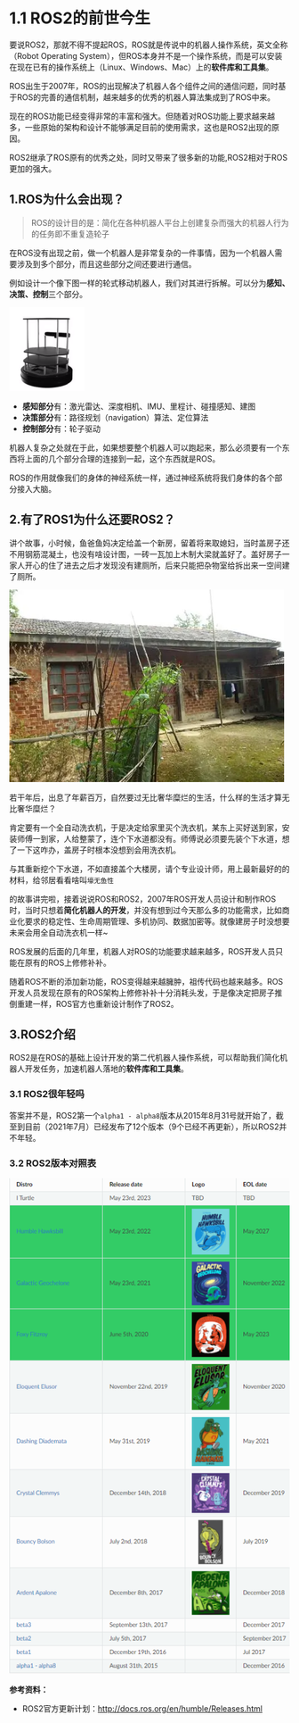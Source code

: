 # 1.1 ROS2的前世今生

要说ROS2，那就不得不提起ROS，ROS就是传说中的机器人操作系统，英文全称（Robot Operating System），但ROS本身并不是一个操作系统，而是可以安装在现在已有的操作系统上（Linux、Windows、Mac）上的**软件库和工具集**。

ROS出生于2007年，ROS的出现解决了机器人各个组件之间的通信问题，同时基于ROS的完善的通信机制，越来越多的优秀的机器人算法集成到了ROS中来。

现在的ROS功能已经变得非常的丰富和强大。但随着对ROS功能上要求越来越多，一些原始的架构和设计不能够满足目前的使用需求，这也是ROS2出现的原因。

ROS2继承了ROS原有的优秀之处，同时又带来了很多新的功能,ROS2相对于ROS更加的强大。


## 1.ROS为什么会出现？

> ROS的设计目的是：简化在各种机器人平台上创建复杂而强大的机器人行为的任务即不重复造轮子



在ROS没有出现之前，做一个机器人是非常复杂的一件事情，因为一个机器人需要涉及到多个部分，而且这些部分之间还要进行通信。

例如设计一个像下图一样的轮式移动机器人，我们对其进行拆解。可以分为**感知、决策、控制**三个部分。

![image-20210717150453689](1.ROS2前世今生/imgs/image-20210717150453689.png)


- **感知部分**有：激光雷达、深度相机、IMU、里程计、碰撞感知、建图
- **决策部分**有：路径规划（navigation）算法、定位算法
- **控制部分**有：轮子驱动


机器人复杂之处就在于此，如果想要整个机器人可以跑起来，那么必须要有一个东西将上面的几个部分合理的连接到一起，这个东西就是ROS。

ROS的作用就像我们的身体的神经系统一样，通过神经系统将我们身体的各个部分接入大脑。



## 2.有了ROS1为什么还要ROS2？

讲个故事，小时候，鱼爸鱼妈决定给盖一个新房，留着将来取媳妇，当时盖房子还不用钢筋混凝土，也没有啥设计图，一砖一瓦加上木制大梁就盖好了。盖好房子一家人开心的住了进去之后才发现没有建厕所，后来只能把杂物室给拆出来一空间建了厕所。

![image-20210908230421411](1.ROS2前世今生/imgs/image-20210908230421411.png)

若干年后，出息了年薪百万，自然要过无比奢华糜烂的生活，什么样的生活才算无比奢华糜烂？



肯定要有一个全自动洗衣机，于是决定给家里买个洗衣机，某东上买好送到家，安装师傅一到家，人给整蒙了，连个下水道都没有。师傅说必须要先装个下水道，想了一下这咋办，盖房子时根本没想到会用洗衣机。



与其重新挖个下水道，不如直接盖个大楼房，请个专业设计师，用上最新最好的的材料，给邻居看看啥叫`壕无鱼性`



的故事讲完啦，接着说说ROS和ROS2，2007年ROS开发人员设计和制作ROS时，当时只想着**简化机器人的开发**，并没有想到过今天那么多的功能需求，比如商业化要求的稳定性、生命周期管理、多机协同、数据加密等。就像建房子时没想要未来会用全自动洗衣机一样~



ROS发展的后面的几年里，机器人对ROS的功能要求越来越多，ROS开发人员只能在原有的ROS上修修补补。



随着ROS不断的添加新功能，ROS变得越来越臃肿，祖传代码也越来越多。ROS开发人员发现在原有的ROS架构上修修补补十分消耗头发，于是像决定把房子推倒重建一样，ROS官方也重新设计制作了ROS2。



## 3.ROS2介绍

ROS2是在ROS的基础上设计开发的第二代机器人操作系统，可以帮助我们简化机器人开发任务，加速机器人落地的**软件库和工具集**。

### 3.1 ROS2很年轻吗

答案并不是，ROS2第一个`alpha1 - alpha8`版本从2015年8月31号就开始了，截至到目前（2021年7月）已经发布了12个版本（9个已经不再更新），所以ROS2并不年轻。


### 3.2 ROS2版本对照表

![image-20220602012621600](1.ROS2前世今生/imgs/image-20220602012621600.png)



**参考资料：**

- ROS2官方更新计划：http://docs.ros.org/en/humble/Releases.html




